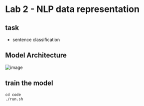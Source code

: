 # Lab 2 - NLP data representation

## task
- sentence classification

## Model Architecture
![image](https://user-images.githubusercontent.com/66936060/174255476-4f6b23b5-a288-4bca-937a-810e64f9a5b5.png)

## train the model
~~~
cd code
./run.sh
~~~
